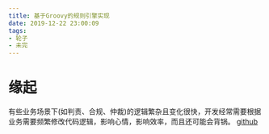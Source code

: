 ```yaml
---
title: 基于Groovy的规则引擎实现
date: 2019-12-22 23:00:09
tags:
- 轮子
- 未完
---
```


# 缘起
有些业务场景下(如判责、合规、仲裁)的逻辑繁杂且变化很快，开发经常需要根据业务需要频繁修改代码逻辑，影响心情，影响效率，而且还可能会背锅。
[github](https://github.com/jimuyang/rule-pile)